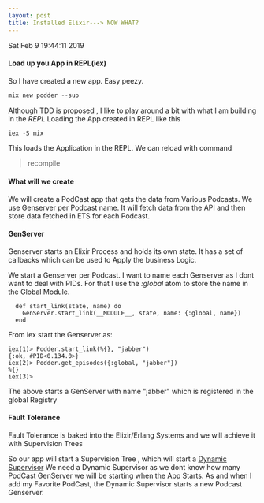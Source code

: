 ```yaml
---
layout: post
title: Installed Elixir---> NOW WHAT? 
---
```


Sat Feb  9 19:44:11 2019

#### Load up you App in REPL(iex)

So I have created a new app. Easy peezy.

```Elixir 
mix new podder --sup 
```

Although TDD is proposed , I like to play around a bit with what I am building 
in the *REPL*
Loading the App created in REPL like this

```Elixir
iex -S mix
```
This loads the Application in the REPL.
We can reload with command 
>recompile

#### What will we create

We will create a PodCast app that gets the data from Various Podcasts.
We use Genserver per Podcast name. It will fetch data from the API and then
store data fetched in ETS for each Podcast.

#### GenServer

Genserver starts an Elixir Process and holds its own state.
It has a set of callbacks which can be used to Apply the business Logic.

We start a Genserver per Podcast. I want to name each Genserver as I dont
want to deal with PIDs. For that I use the *:global* atom to store the name
in the Global Module.

```
  def start_link(state, name) do
    GenServer.start_link(__MODULE__, state, name: {:global, name})
  end
```	
From iex start the Genserver as:

```
iex(1)> Podder.start_link(%{}, "jabber")
{:ok, #PID<0.134.0>}
iex(2)> Podder.get_episodes({:global, "jabber"})
%{}
iex(3)> 
```

The above starts a GenServer with name "jabber" which is registered in the
global Registry


#### Fault Tolerance

Fault Tolerance is baked into the Elixir/Erlang Systems and we will achieve it
with Supervision Trees

So our app will start a Supervision Tree , which will start a 
[Dynamic Supervisor](https://hexdocs.pm/elixir/DynamicSupervisor.html)
We need a Dynamic Supervisor as we dont know how many PodCast GenServer we will
be starting when the App Starts.
As and when I add my Favorite PodCast, the Dynamic Supervisor starts a new
Podcast Genserver.

